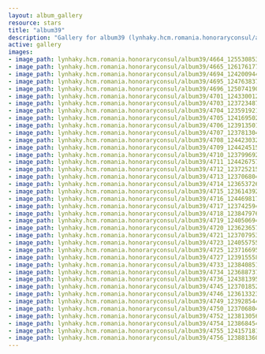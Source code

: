```yaml
---
layout: album_gallery
resource: stars
title: "album39"
description: "Gallery for album39 (lynhaky.hcm.romania.honoraryconsul/album39)"
active: gallery
images:
- image_path: lynhaky.hcm.romania.honoraryconsul/album39/4664_125530853_3682887901746052_5022250606305928843_n.jpg
- image_path: lynhaky.hcm.romania.honoraryconsul/album39/4665_126176177_3682887875079388_6893652047236283831_n.jpg
- image_path: lynhaky.hcm.romania.honoraryconsul/album39/4694_124200944_3661875477180628_2981422475454522109_n.jpg
- image_path: lynhaky.hcm.romania.honoraryconsul/album39/4695_124763837_3661875467180629_6553489718265242803_n.jpg
- image_path: lynhaky.hcm.romania.honoraryconsul/album39/4696_125074190_3661875403847302_1214445638893738437_n.jpg
- image_path: lynhaky.hcm.romania.honoraryconsul/album39/4701_124330012_3652485034786339_6361596923636617819_n.jpg
- image_path: lynhaky.hcm.romania.honoraryconsul/album39/4703_123723487_3652484978119678_4207986104235889144_n.jpg
- image_path: lynhaky.hcm.romania.honoraryconsul/album39/4704_123591921_3652484934786349_5014031006602959728_n.jpg
- image_path: lynhaky.hcm.romania.honoraryconsul/album39/4705_124169502_3652484908119685_1373258131706139517_n.jpg
- image_path: lynhaky.hcm.romania.honoraryconsul/album39/4706_123913501_3652484878119688_6824764472603494535_n.jpg
- image_path: lynhaky.hcm.romania.honoraryconsul/album39/4707_123781304_3652484834786359_3515661920165270601_n.jpg
- image_path: lynhaky.hcm.romania.honoraryconsul/album39/4708_124423032_3652484808119695_3933715354613635862_n.jpg
- image_path: lynhaky.hcm.romania.honoraryconsul/album39/4709_124424515_3652484731453036_1192170451511906033_n.jpg
- image_path: lynhaky.hcm.romania.honoraryconsul/album39/4710_123799692_3652484721453037_3389854313887090476_n.jpg
- image_path: lynhaky.hcm.romania.honoraryconsul/album39/4711_124426757_3652484654786377_3831078364329039057_n.jpg
- image_path: lynhaky.hcm.romania.honoraryconsul/album39/4712_123725215_3652484628119713_6397003529244680183_n.jpg
- image_path: lynhaky.hcm.romania.honoraryconsul/album39/4713_123706804_3652484598119716_2720460476647454539_n.jpg
- image_path: lynhaky.hcm.romania.honoraryconsul/album39/4714_123653726_3652484568119719_1440022790905642423_n.jpg
- image_path: lynhaky.hcm.romania.honoraryconsul/album39/4715_123614392_3652484534786389_5734369588472748208_n.jpg
- image_path: lynhaky.hcm.romania.honoraryconsul/album39/4716_124469817_3652484464786396_1227331682626119771_n.jpg
- image_path: lynhaky.hcm.romania.honoraryconsul/album39/4717_123742594_3652484434786399_6000528854475824753_n.jpg
- image_path: lynhaky.hcm.romania.honoraryconsul/album39/4718_123847976_3652403334794509_3617966576561219339_n.jpg
- image_path: lynhaky.hcm.romania.honoraryconsul/album39/4719_124050694_3652403311461178_688651078491807155_n.jpg
- image_path: lynhaky.hcm.romania.honoraryconsul/album39/4720_123623657_3652403178127858_4839783101051042526_n.jpg
- image_path: lynhaky.hcm.romania.honoraryconsul/album39/4721_123707953_3652403144794528_5742257632508075840_n.jpg
- image_path: lynhaky.hcm.romania.honoraryconsul/album39/4723_124055755_3652403011461208_720137236213433763_n.jpg
- image_path: lynhaky.hcm.romania.honoraryconsul/album39/4725_123716695_3652402864794556_6057907113857520514_n.jpg
- image_path: lynhaky.hcm.romania.honoraryconsul/album39/4727_123915558_3652402741461235_4686335396923298879_n.jpg
- image_path: lynhaky.hcm.romania.honoraryconsul/album39/4733_123840851_3652402424794600_5955570129996676856_n.jpg
- image_path: lynhaky.hcm.romania.honoraryconsul/album39/4734_123688737_3652402328127943_599081919725353977_n.jpg
- image_path: lynhaky.hcm.romania.honoraryconsul/album39/4736_124381395_3652402238127952_3842835516345321453_n.jpg
- image_path: lynhaky.hcm.romania.honoraryconsul/album39/4745_123701852_3652401761461333_6311886989014882990_n.jpg
- image_path: lynhaky.hcm.romania.honoraryconsul/album39/4746_123613323_3652401691461340_2787057273961452956_n.jpg
- image_path: lynhaky.hcm.romania.honoraryconsul/album39/4749_123928544_3652401494794693_1508415960441595465_n.jpg
- image_path: lynhaky.hcm.romania.honoraryconsul/album39/4750_123706804_3652401348128041_3051215736359869356_n.jpg
- image_path: lynhaky.hcm.romania.honoraryconsul/album39/4752_123813056_3652079394826903_3260368574750590837_n.jpg
- image_path: lynhaky.hcm.romania.honoraryconsul/album39/4754_123868454_3652079298160246_1462840775861214229_n.jpg
- image_path: lynhaky.hcm.romania.honoraryconsul/album39/4755_124157181_3652079254826917_5148220133749584034_n.jpg
- image_path: lynhaky.hcm.romania.honoraryconsul/album39/4756_123881360_3652079198160256_6930819565869255064_n.jpg
---
```

